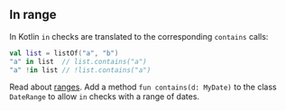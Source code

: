 ## In range

In Kotlin `in` checks are translated to the corresponding `contains` calls:

```kotlin
val list = listOf("a", "b")
"a" in list  // list.contains("a")
"a" !in list // !list.contains("a")
```

Read about [ranges](http://kotlinlang.org/docs/reference/ranges.html).
Add a method `fun contains(d: MyDate)` to the class `DateRange` to allow `in` checks with a range of dates.